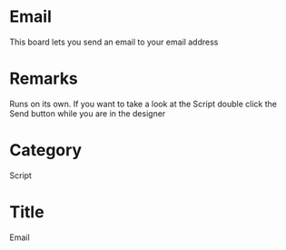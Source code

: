 # Email 
This board lets you send an email to your email address  

# Remarks
Runs on its own. If you want to take a look at the Script double click the Send button while you are in the designer 

# Category
Script

# Title 
Email